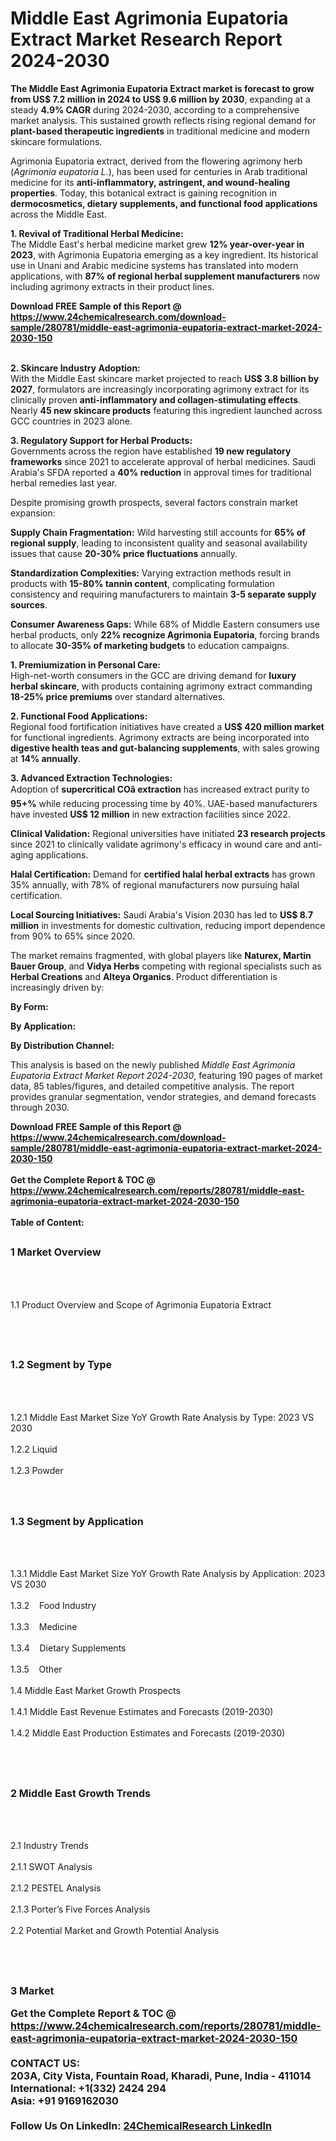 <h1>Middle East Agrimonia Eupatoria Extract Market Research Report 2024-2030</h1><p><strong>The Middle East Agrimonia Eupatoria Extract market is forecast to grow from US$ 7.2 million in 2024 to US$ 9.6 million by 2030</strong>, expanding at a steady <strong>4.9% CAGR</strong> during 2024-2030, according to a comprehensive market analysis. This sustained growth reflects rising regional demand for <strong>plant-based therapeutic ingredients</strong> in traditional medicine and modern skincare formulations.</p><p>Agrimonia Eupatoria extract, derived from the flowering agrimony herb (<em>Agrimonia eupatoria L.</em>), has been used for centuries in Arab traditional medicine for its <strong>anti-inflammatory, astringent, and wound-healing properties</strong>. Today, this botanical extract is gaining recognition in <strong>dermocosmetics, dietary supplements, and functional food applications</strong> across the Middle East.</p><p><strong>1. Revival of Traditional Herbal Medicine:</strong><br>
The Middle East's herbal medicine market grew <strong>12% year-over-year in 2023</strong>, with Agrimonia Eupatoria emerging as a key ingredient. Its historical use in Unani and Arabic medicine systems has translated into modern applications, with <strong>87% of regional herbal supplement manufacturers</strong> now including agrimony extracts in their product lines.</p><div><b>Download FREE Sample of this Report @ 
            <a href="https://www.24chemicalresearch.com/download-sample/280781/middle-east-agrimonia-eupatoria-extract-market-2024-2030-150">
            https://www.24chemicalresearch.com/download-sample/280781/middle-east-agrimonia-eupatoria-extract-market-2024-2030-150</a></b></div><br><p><strong>2. Skincare Industry Adoption:</strong><br>
With the Middle East skincare market projected to reach <strong>US$ 3.8 billion by 2027</strong>, formulators are increasingly incorporating agrimony extract for its clinically proven <strong>anti-inflammatory and collagen-stimulating effects</strong>. Nearly <strong>45 new skincare products</strong> featuring this ingredient launched across GCC countries in 2023 alone.</p><p><strong>3. Regulatory Support for Herbal Products:</strong><br>
Governments across the region have established <strong>19 new regulatory frameworks</strong> since 2021 to accelerate approval of herbal medicines. Saudi Arabia's SFDA reported a <strong>40% reduction</strong> in approval times for traditional herbal remedies last year.</p><p>Despite promising growth prospects, several factors constrain market expansion:</p><p><strong>Supply Chain Fragmentation:</strong> Wild harvesting still accounts for <strong>65% of regional supply</strong>, leading to inconsistent quality and seasonal availability issues that cause <strong>20-30% price fluctuations</strong> annually.</p><p><strong>Standardization Complexities:</strong> Varying extraction methods result in products with <strong>15-80% tannin content</strong>, complicating formulation consistency and requiring manufacturers to maintain <strong>3-5 separate supply sources</strong>.</p><p><strong>Consumer Awareness Gaps:</strong> While 68% of Middle Eastern consumers use herbal products, only <strong>22% recognize Agrimonia Eupatoria</strong>, forcing brands to allocate <strong>30-35% of marketing budgets</strong> to education campaigns.</p><p><strong>1. Premiumization in Personal Care:</strong><br>
High-net-worth consumers in the GCC are driving demand for <strong>luxury herbal skincare</strong>, with products containing agrimony extract commanding <strong>18-25% price premiums</strong> over standard alternatives.</p><p><strong>2. Functional Food Applications:</strong><br>
Regional food fortification initiatives have created a <strong>US$ 420 million market</strong> for functional ingredients. Agrimony extracts are being incorporated into <strong>digestive health teas and gut-balancing supplements</strong>, with sales growing at <strong>14% annually</strong>.</p><p><strong>3. Advanced Extraction Technologies:</strong><br>
Adoption of <strong>supercritical COâ extraction</strong> has increased extract purity to <strong>95+%</strong> while reducing processing time by 40%. UAE-based manufacturers have invested <strong>US$ 12 million</strong> in new extraction facilities since 2022.</p><p><strong>Clinical Validation:</strong> Regional universities have initiated <strong>23 research projects</strong> since 2021 to clinically validate agrimony's efficacy in wound care and anti-aging applications.</p><p><strong>Halal Certification:</strong> Demand for <strong>certified halal herbal extracts</strong> has grown 35% annually, with 78% of regional manufacturers now pursuing halal certification.</p><p><strong>Local Sourcing Initiatives:</strong> Saudi Arabia's Vision 2030 has led to <strong>US$ 8.7 million</strong> in investments for domestic cultivation, reducing import dependence from 90% to 65% since 2020.</p><p>The market remains fragmented, with global players like <strong>Naturex, Martin Bauer Group</strong>, and <strong>Vidya Herbs</strong> competing with regional specialists such as <strong>Herbal Creations</strong> and <strong>Alteya Organics</strong>. Product differentiation is increasingly driven by:</p><p><strong>By Form:</strong></p><p><strong>By Application:</strong></p><p><strong>By Distribution Channel:</strong></p><p>This analysis is based on the newly published <em>Middle East Agrimonia Eupatoria Extract Market Report 2024-2030</em>, featuring 190 pages of market data, 85 tables/figures, and detailed competitive analysis. The report provides granular segmentation, vendor strategies, and demand forecasts through 2030.</p><div><b>Download FREE Sample of this Report @ 
            <a href="https://www.24chemicalresearch.com/download-sample/280781/middle-east-agrimonia-eupatoria-extract-market-2024-2030-150">
            https://www.24chemicalresearch.com/download-sample/280781/middle-east-agrimonia-eupatoria-extract-market-2024-2030-150</a></b></div><br><div><b>Get the Complete Report & TOC @ 
            <a href="https://www.24chemicalresearch.com/reports/280781/middle-east-agrimonia-eupatoria-extract-market-2024-2030-150">
            https://www.24chemicalresearch.com/reports/280781/middle-east-agrimonia-eupatoria-extract-market-2024-2030-150</a></b></div><br>
            <b>Table of Content:</b><p><h2><span style="font-size:16px"><strong>1 Market Overview&nbsp;&nbsp; &nbsp;</strong></span></h2><br />
<br />
<p>1.1 Product Overview and Scope of Agrimonia Eupatoria Extract&nbsp;</p><br />
<br />
<h2><strong><span style="font-size:16px">1.2 Segment by Type&nbsp;&nbsp; &nbsp;</span></strong></h2><br />
<br />
<p>1.2.1 Middle East Market Size YoY Growth Rate Analysis by Type: 2023 VS 2030&nbsp;&nbsp; &nbsp;<br /><br />
1.2.2 Liquid&nbsp;&nbsp; &nbsp;<br /><br />
1.2.3 Powder<br /><br />
<br />
<h2><span style="font-size:16px"><strong>1.3 Segment by Application&nbsp;&nbsp;</strong></span></h2><br />
<br />
<p>1.3.1 Middle East Market Size YoY Growth Rate Analysis by Application: 2023 VS 2030&nbsp;&nbsp; &nbsp;<br /><br />
1.3.2&nbsp;&nbsp; &nbsp;Food Industry<br /><br />
1.3.3&nbsp;&nbsp; &nbsp;Medicine<br /><br />
1.3.4&nbsp;&nbsp; &nbsp;Dietary Supplements<br /><br />
1.3.5&nbsp;&nbsp; &nbsp;Other<br /><br />
1.4 Middle East Market Growth Prospects&nbsp;&nbsp; &nbsp;<br /><br />
1.4.1 Middle East Revenue Estimates and Forecasts (2019-2030)&nbsp;&nbsp; &nbsp;<br /><br />
1.4.2 Middle East Production Estimates and Forecasts (2019-2030)&nbsp;&nbsp;</p><br />
<br />
<h2><span style="font-size:16px"><strong>2 Middle East Growth Trends&nbsp;&nbsp; &nbsp;</strong></span></h2><br />
<br />
<p>2.1 Industry Trends&nbsp;&nbsp; &nbsp;<br /><br />
2.1.1 SWOT Analysis&nbsp;&nbsp; &nbsp;<br /><br />
2.1.2 PESTEL Analysis&nbsp;&nbsp; &nbsp;<br /><br />
2.1.3 Porter&rsquo;s Five Forces Analysis&nbsp;&nbsp; &nbsp;<br /><br />
2.2 Potential Market and Growth Potential Analysis&nbsp;&nbsp; &nbsp;</p><br />
<br />
<h2><span style="font-size:16px"><strong>3 Market </p><div><b>Get the Complete Report & TOC @ 
            <a href="https://www.24chemicalresearch.com/reports/280781/middle-east-agrimonia-eupatoria-extract-market-2024-2030-150">
            https://www.24chemicalresearch.com/reports/280781/middle-east-agrimonia-eupatoria-extract-market-2024-2030-150</a></b></div><br><b>CONTACT US:</b><br>
            203A, City Vista, Fountain Road, Kharadi, Pune, India - 411014<br>
            International: +1(332) 2424 294<br>
            Asia: +91 9169162030 <br><br>
            Follow Us On LinkedIn: <a href="https://www.linkedin.com/company/24chemicalresearch/">24ChemicalResearch LinkedIn</a>